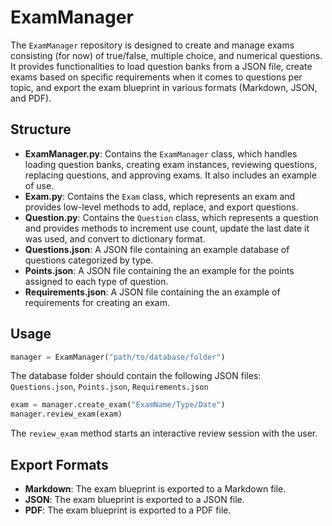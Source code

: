 # ExamManager

The `ExamManager` repository is designed to create and manage exams consisting (for now) of true/false, multiple choice, and numerical questions. 
It provides functionalities to load question banks from a JSON file, create exams based on specific requirements when it comes to questions per topic, and export the exam blueprint in various formats (Markdown, JSON, and PDF).

## Structure

- **ExamManager.py**: Contains the `ExamManager` class, which handles loading question banks, creating exam instances, reviewing questions, replacing questions, and approving exams. It also includes an example of use.
- **Exam.py**: Contains the `Exam` class, which represents an exam and provides low-level methods to add, replace, and export questions.
- **Question.py**: Contains the `Question` class, which represents a question and provides methods to increment use count, update the last date it was used, and convert to dictionary format.
- **Questions.json**: A JSON file containing an example database of questions categorized by type.
- **Points.json**: A JSON file containing the an example for the points assigned to each type of question.
- **Requirements.json**: A JSON file containing the an example of requirements for creating an exam.

## Usage
  
```python
manager = ExamManager("path/to/database/folder")
```
The database folder should contain the following JSON files: `Questions.json`, `Points.json`, `Requirements.json`

```python
exam = manager.create_exam("ExamName/Type/Date")
manager.review_exam(exam)
```
The `review_exam` method starts an interactive review session with the user.

## Export Formats

- **Markdown**: The exam blueprint is exported to a Markdown file.
- **JSON**: The exam blueprint is exported to a JSON file.
- **PDF**: The exam blueprint is exported to a PDF file.
